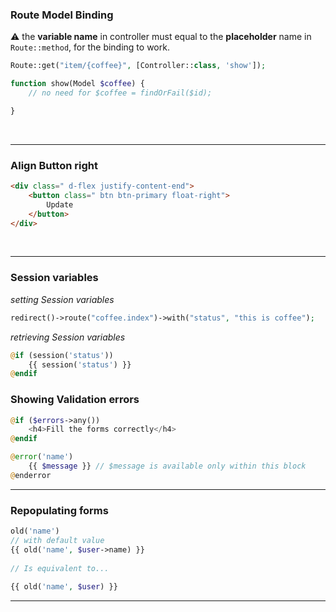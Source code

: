 ### Route Model Binding
:warning: the **variable name** in controller must equal to the **placeholder** name in `Route::method`, for the binding to work.
```php
Route::get("item/{coffee}", [Controller::class, 'show']);
```
```php
function show(Model $coffee) {
    // no need for $coffee = findOrFail($id);

}
```
<br>

---

### Align Button right
```html
<div class=" d-flex justify-content-end">
    <button class=" btn btn-primary float-right">
        Update
    </button>
</div>
```
<br>

---

### Session variables
*setting Session variables*
```php
redirect()->route("coffee.index")->with("status", "this is coffee");
```
*retrieving Session variables*
```php
@if (session('status'))
    {{ session('status') }}
@endif
```

### Showing Validation errors
```php
@if ($errors->any())
    <h4>Fill the forms correctly</h4>
@endif
```

```php
@error('name')
    {{ $message }} // $message is available only within this block
@enderror
```
---

### Repopulating forms
```php
old('name')
// with default value
{{ old('name', $user->name) }}
 
// Is equivalent to...
 
{{ old('name', $user) }}
```
---
```